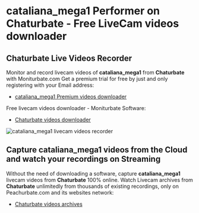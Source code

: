 # cataliana_mega1 Performer on Chaturbate - Free LiveCam videos downloader

## Chaturbate Live Videos Recorder

Monitor and record livecam videos of **cataliana_mega1** from **Chaturbate** with Moniturbate.com
Get a premium trial for free by just and only registering with your Email address:
* [cataliana_mega1 Premium videos downloader](https://moniturbate.com/request-demo-licence-key.html)

Free livecam videos downloader - Moniturbate Software:
* [Chaturbate videos downloader](https://moniturbate.com/moniturbate-download-software.html)

![cataliana_mega1 livecam videos recorder](https://peachurnet.com/templates/moniturbate-software.png)


## Capture cataliana_mega1 videos from the Cloud and watch your recordings on Streaming

Without the need of downloading a software, capture **cataliana_mega1** livecam videos from **Chaturbate** 100% online.
Watch Livecam archives from **Chaturbate** unlimitedly from thousands of existing recordings, only on Peachurbate.com and its websites network:
* [Chaturbate videos archives](https://peachurnet.com/)
